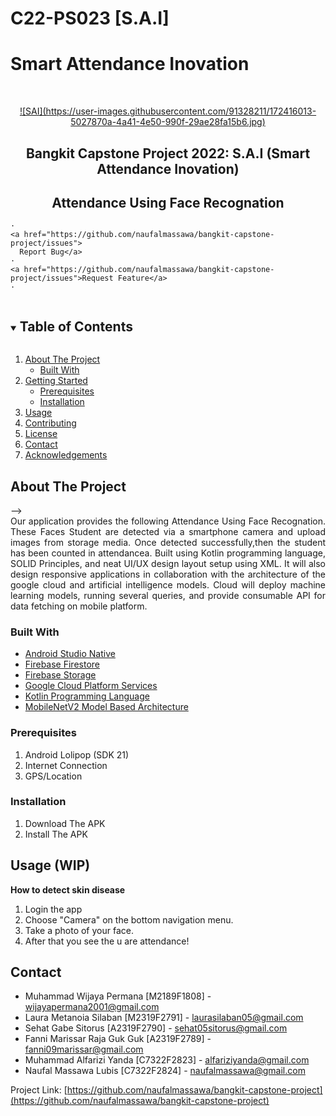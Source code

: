 # C22-PS023 [S.A.I] 
# Smart Attendance Inovation

<!-- PROJECT LOGO -->
<br />
<p align="center">
  <a href="https://github.com/naufalmassawa/bangkit-capstone-project">
   ![SAI](https://user-images.githubusercontent.com/91328211/172416013-5027870a-4a41-4e50-990f-29ae28fa15b6.jpg)
  </a>

  <h2 align="center">Bangkit Capstone Project 2022: S.A.I (Smart Attendance Inovation)</h2>
  <h2 align="center">Attendance Using Face Recognation</h2>

  <p align="center">

    ·
    <a href="https://github.com/naufalmassawa/bangkit-capstone-project/issues">
      Report Bug</a>
    ·
    <a href="https://github.com/naufalmassawa/bangkit-capstone-project/issues">Request Feature</a>
    ·
  </p>
</p>


<!-- TABLE OF CONTENTS -->
<details open="open">
  <summary><h2 style="display: inline-block">Table of Contents</h2></summary>
  <ol>
    <li>
      <a href="#about-the-project">About The Project</a>
      <ul>
        <li><a href="#built-with">Built With</a></li>
      </ul>
    </li>
    <li>
      <a href="#getting-started">Getting Started</a>
      <ul>
        <li><a href="#prerequisites">Prerequisites</a></li>
        <li><a href="#installation">Installation</a></li>
      </ul>
    </li>
    <li><a href="#usage">Usage</a></li>
    <li><a href="#contributing">Contributing</a></li>
    <li><a href="#license">License</a></li>
    <li><a href="#contact">Contact</a></li>
    <li><a href="#acknowledgements">Acknowledgements</a></li>
  </ol>
</details>



<!-- ABOUT THE PROJECT -->
## About The Project
<!-- <p align="center">
  <pre>
   <strong>     Splash Screen          </strong>      <strong>  Location/Maps Feature     </strong>      <strong>      Report Result</strong></pre>
<!-- 
<img src="https://user-images.githubusercontent.com/69615570/119268911-3a1e3b80-bc1f-11eb-98f6-96eab9172264.jpg" alt="Logo" width="270" height="576.5">&nbsp; &nbsp;<img src="https://user-images.githubusercontent.com/69615570/119268906-37bbe180-bc1f-11eb-8a67-a94e9bef21aa.jpg" alt="Logo" width="270" height="576.5">&nbsp; &nbsp;<img src="https://user-images.githubusercontent.com/69615570/119268914-3b4f6880-bc1f-11eb-8fd5-13f35a9ff090.jpg" alt="Logo" width="270" height="576.5"> --> -->



<div style="text-align: justify">Our application provides the following Attendance Using Face Recognation. These Faces Student are detected via a smartphone camera and upload images from storage media. Once detected successfully,then the student has been counted in attendancea. Built using Kotlin programming language, SOLID Principles, and neat UI/UX design layout setup using XML. It will also design responsive applications in collaboration with the architecture of the google cloud and artificial intelligence models. Cloud will deploy machine learning models, running several queries, and provide consumable API for data fetching on mobile platform.
</div>

### Built With

* [Android Studio Native](https://developer.android.com/studio)
* [Firebase Firestore](https://firebase.google.com/docs/firestore)
* [Firebase Storage](https://firebase.google.com/docs/storage)
* [Google Cloud Platform Services](https://cloud.google.com/gcp)
* [Kotlin Programming Language](https://kotlinlang.org/)
* [MobileNetV2 Model Based Architecture](https://keras.io/api/applications/mobilenet/)

<!-- GETTING STARTED -->

### Prerequisites

1. Android Lolipop (SDK 21)
2. Internet Connection
3. GPS/Location

### Installation

1. Download The APK
2. Install The APK

<!-- USAGE EXAMPLES -->
## Usage (WIP)
<B>How to detect skin disease</B>
1. Login the app
2. Choose "Camera" on the bottom navigation menu.
3. Take a photo of your face.
4. After that you see the u are attendance!

<!-- <B> How to Search the pothole location</B>
1. Choose "Search" on the menu
2. Enter the address you want to search for on the search bar -->




<!-- CONTRIBUTING -->
<!-- ## Contributing

Contributions make the open source community such an amazing place to learn, inspire, and create. Any contributions you make are **greatly appreciated**.

1. Fork the Project
2. Create your Feature Branch (`git checkout -b feature/AmazingFeature`)
3. Commit your Changes (`git commit -m 'Add some AmazingFeature'`)
4. Push to the Branch (`git push origin feature/AmazingFeature`)
5. Open a Pull Request -->



<!-- LICENSE -->
<!-- ## License

Distributed under the GNU GENERAL PUBLIC LICENSE VERSION 3. See `LICENSE` for more information. -->

<!-- CONTACT -->
## Contact

* Muhammad Wijaya Permana [M2189F1808] - [wijayapermana2001@gmail.com](https://mail.google.com/mail/u/0/#inbox?compose=new)
* Laura Metanoia Silaban [M2319F2791] - [laurasilaban05@gmail.com](https://mail.google.com/mail/u/0/#inbox?compose=new)
* Sehat Gabe Sitorus [A2319F2790] - [sehat05sitorus@gmail.com](https://mail.google.com/mail/u/0/#inbox?compose=new)
* Fanni Marissar Raja Guk Guk [A2319F2789] - [fanni09marissar@gmail.com](https://mail.google.com/mail/u/0/#inbox?compose=new)
* Muhammad Alfarizi Yanda [C7322F2823] - [alfariziyanda@gmail.com](https://mail.google.com/mail/u/0/#inbox?compose=new)
* Naufal Massawa Lubis [C7322F2824] - [naufalmassawa@gmail.com](https://mail.google.com/mail/u/0/#inbox?compose=new)

Project Link: [https://github.com/naufalmassawa/bangkit-capstone-project](https://github.com/naufalmassawa/bangkit-capstone-project)
